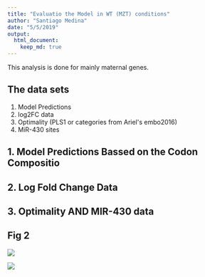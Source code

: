 ```yaml
---
title: "Evaluatio the Model in WT (MZT) conditions"
author: "Santiago Medina"
date: "5/5/2019"
output: 
  html_document:
    keep_md: true
---
```




This analysis is done for mainly maternal genes.

## The data sets
1. Model Predictions
2. log2FC data
3. Optimality (PLS1 or categories from Ariel's embo2016)
4. MiR-430 sites

## 1. Model Predictions Bassed on the Codon Compositio




## 2. Log Fold Change Data


## 3. Optimality AND MIR-430 data


## Fig 2

![](./figures/fig02-1.png)<!-- -->

![](./figures/fig02aAllGenes-1.png)<!-- -->




